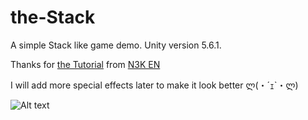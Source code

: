 # the-Stack
A simple Stack like game demo.
Unity version 5.6.1.

Thanks for [the Tutorial](https://www.youtube.com/watch?v=I19cC_HcyC0&t=25s) from [N3K EN](https://www.youtube.com/channel/UCtQPCnbIB7SP_gM1Xtv8bDQ)

I will add more special effects later to make it look better ლ(・´ｪ`・ლ)

![Alt text](https://raw.githubusercontent.com/chenwanwan13/the-Stack/master/01.png?raw=true "Optional Title")

